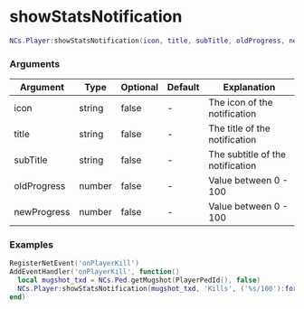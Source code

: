 # showStatsNotification

```lua
NCs.Player:showStatsNotification(icon, title, subTitle, oldProgress, newProgress)
```

### Arguments
| Argument       | Type   | Optional   | Default | Explanation                      |
|----------------|--------|------------|---------|----------------------------------|
| icon           | string | false      | -       | The icon of the notification     |
| title          | string | false      | -       | The title of the notification    |
| subTitle       | string | false      | -       | The subtitle of the notification |
| oldProgress    | number | false      | -       | Value between 0 - 100            |
| newProgress    | number | false      | -       | Value between 0 - 100            |

### Examples
```lua
RegisterNetEvent('onPlayerKill')
AddEventHandler('onPlayerKill', function()
  local mugshot_txd = NCs.Ped.getMugshot(PlayerPedId(), false)
  NCs.Player:showStatsNotification(mugshot_txd, 'Kills', ('%s/100'):format(actualKills), actualKills, actualKills+1)
end)
```
